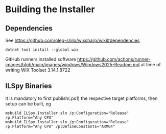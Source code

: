 # Building the Installer

## Dependencies

See https://github.com/oleg-shilo/wixsharp/wiki#dependencies

```
dotnet tool install --global wix
```

GitHub runners installed software https://github.com/actions/runner-images/blob/main/images/windows/Windows2025-Readme.md at time 
of writing WiX Toolset 3.14.1.8722


## ILSpy Binaries

It is mandatory to first publish(.ps1) the respective target platforms, then setup can be built, eg

```
msbuild ILSpy.Installer.sln /p:Configuration="Release" /p:Platform="Any CPU"
msbuild ILSpy.Installer.sln /p:Configuration="Release" /p:Platform="Any CPU" /p:DefineConstants="ARM64"
```